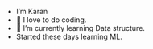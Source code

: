 -  I’m Karan
- 👀 I love to do coding.
- 🌱 I’m currently learning Data structure.
-  Started these days learning ML.



<!---
Karan1001/Karan1001 is a ✨ special ✨ repository because its `README.md` (this file) appears on your GitHub profile.
You can click the Preview link to take a look at your changes.
--->
